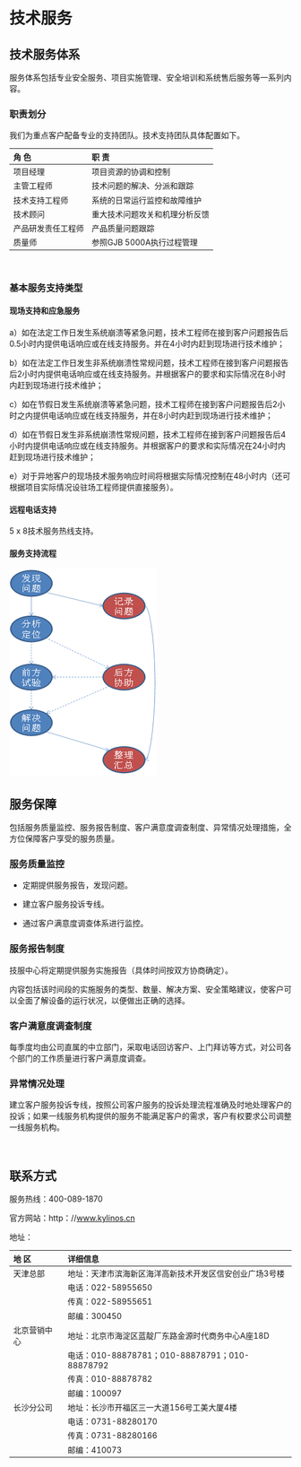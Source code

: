 # 技术服务
## 技术服务体系
服务体系包括专业安全服务、项目实施管理、安全培训和系统售后服务等一系列内容。

### 职责划分
我们为重点客户配备专业的支持团队。技术支持团队具体配置如下。

|角 色	|职 责
| :------------ | :------------ |
|项目经理	|项目资源的协调和控制
|主管工程师|	技术问题的解决、分派和跟踪
|技术支持工程师|	系统的日常运行监控和故障维护
|技术顾问|	重大技术问题攻关和机理分析反馈
|产品研发责任工程师|	产品质量问题跟踪
|质量师	|参照GJB 5000A执行过程管理

<br>

### 基本服务支持类型
#### 现场支持和应急服务
a）如在法定工作日发生系统崩溃等紧急问题，技术工程师在接到客户问题报告后0.5小时内提供电话响应或在线支持服务。并在4小时内赶到现场进行技术维护；

b）如在法定工作日发生非系统崩溃性常规问题，技术工程师在接到客户问题报告后2小时内提供电话响应或在线支持服务。并根据客户的要求和实际情况在8小时内赶到现场进行技术维护；

c）如在节假日发生系统崩溃等紧急问题，技术工程师在接到客户问题报告后2小时之内提供电话响应或在线支持服务，并在8小时内赶到现场进行技术维护；

d）如在节假日发生非系统崩溃性常规问题，技术工程师在接到客户问题报告后4小时内提供电话响应或在线支持服务。并根据客户的要求和实际情况在24小时内赶到现场进行技术维护；

e）对于异地客户的现场技术服务响应时间将根据实际情况控制在48小时内（还可根据项目实际情况设驻场工程师提供直接服务）。

#### 远程电话支持
5 x 8技术服务热线支持。

#### 服务支持流程

![图 1 服务支持流程](image/1.png)

## 服务保障
包括服务质量监控、服务报告制度、客户满意度调查制度、异常情况处理措施，全方位保障客户享受的服务质量。

### 服务质量监控
- 定期提供服务报告，发现问题。

- 建立客户服务投诉专线。

- 通过客户满意度调查体系进行监控。

### 服务报告制度
技服中心将定期提供服务实施报告（具体时间按双方协商确定）。

内容包括该时间段的实施服务的类型、数量、解决方案、安全策略建议，使客户可以全面了解设备的运行状况，以便做出正确的选择。

### 客户满意度调查制度
每季度均由公司直属的中立部门，采取电话回访客户、上门拜访等方式，对公司各个部门的工作质量进行客户满意度调查。

### 异常情况处理
建立客户服务投诉专线，按照公司客户服务的投诉处理流程准确及时地处理客户的投诉；如果一线服务机构提供的服务不能满足客户的需求，客户有权要求公司调整一线服务机构。

<br>

## 联系方式
服务热线：400-089-1870

官方网站：http：//www.kylinos.cn

地址：

|地 区|详细信息|
| :------------ | :------------ |
|天津总部|	地址：天津市滨海新区海洋高新技术开发区信安创业广场3号楼
||电话：022-58955650
||传真：022-58955651
||邮编：300450
|北京营销中心|	地址：北京市海淀区蓝靛厂东路金源时代商务中心A座18D
||电话：010-88878781；010-88878791；010-88878792
||传真：010-88878782
||邮编：100097
|长沙分公司|	地址：长沙市开福区三一大道156号工美大厦4楼
||电话：0731-88280170
||传真：0731-88280166
||邮编：410073

<br>
